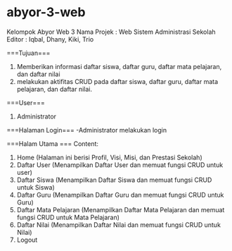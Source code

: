 # abyor-3-web
Kelompok Abyor Web 3
Nama Projek : Web Sistem Administrasi Sekolah
Editor : Iqbal, Dhany, Kiki, Trio

===Tujuan===
1. Memberikan informasi daftar siswa, daftar guru, daftar mata pelajaran, dan  daftar nilai
2. melakukan aktifitas CRUD pada daftar siswa, daftar guru, daftar mata pelajaran, dan daftar nilai.

===User===
1. Administrator


===Halaman Login===
-Administrator melakukan login


===Halam Utama ===
Content:
1. Home (Halaman ini berisi Profil, Visi, Misi, dan Prestasi Sekolah)
2. Daftar User (Menampilkan Daftar User dan memuat fungsi CRUD untuk user)
3. Daftar Siswa (Menampilkan Daftar Siswa dan memuat fungsi CRUD untuk Siswa)
4. Daftar Guru (Menampilkan Daftar Guru dan memuat fungsi CRUD untuk Guru)
5. Daftar Mata Pelajaran (Menampilkan Daftar Mata Pelajaran dan memuat fungsi CRUD untuk Mata Pelajaran)
6. Daftar Nilai (Menampilkan Daftar Nilai dan memuat fungsi CRUD untuk Nilai)
7. Logout